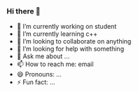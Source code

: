 ### Hi there 👋

<!--
**demo5522/demo5522** is a ✨ _special_ ✨ repository because its `README.md` (this file) appears on your GitHub profile.

Here are some ideas to get you started:
-->


- 🔭 I’m currently working on student
- 🌱 I’m currently learning c++
- 👯 I’m looking to collaborate on anything
- 🤔 I’m looking for help with something
- 💬 Ask me about ...
- 📫 How to reach me: email
- 😄 Pronouns: ...
- ⚡ Fun fact: ...

